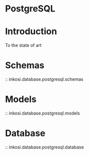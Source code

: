 # PostgreSQL

# Introduction

To the state of art

# Schemas

:: inkosi.database.postgresql.schemas

# Models

:: inkosi.database.postgresql.models

# Database

:: inkosi.database.postgresql.database